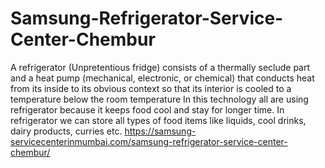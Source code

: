 # Samsung-Refrigerator-Service-Center-Chembur
A refrigerator (Unpretentious fridge) consists of a thermally seclude part and a heat pump (mechanical, electronic, or chemical) that conducts heat from its inside to its obvious context so that its interior is cooled to a temperature below the room temperature In this technology all are using refrigerator because it keeps food cool and stay for longer time.  In refrigerator we can store all types of food items like liquids, cool drinks, dairy products, curries etc. https://samsung-servicecenterinmumbai.com/samsung-refrigerator-service-center-chembur/
